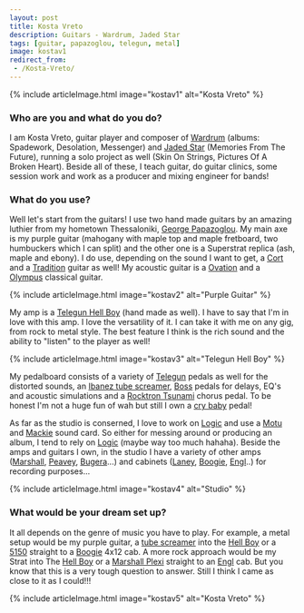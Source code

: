 ```yaml
---
layout: post
title: Kosta Vreto
description: Guitars - Wardrum, Jaded Star
tags: [guitar, papazoglou, telegun, metal]
image: kostav1
redirect_from:
 - /Kosta-Vreto/
---
```


{% include articleImage.html image="kostav1" alt="Kosta Vreto" %}

### Who are you and what do you do? 

I am Kosta Vreto, guitar player and composer of [Wardrum](http://wardrum.gr/) (albums: Spadework, Desolation, Messenger) and [Jaded Star](http://www.jadedstar.net/) (Memories From The Future), running a solo project as well (Skin On Strings, Pictures Of A Broken Heart). Beside all of these, I teach guitar, do guitar clinics, some session work and work as a producer and mixing engineer for bands!

### What do you use?

Well let's start from the guitars! I use two hand made guitars by an amazing luthier from my hometown Thessaloniki, [George Papazoglou](https://www.facebook.com/George-Papazoglou-Dr-Fret-112610782118798/). My main axe is my purple  guitar (mahogany with maple top and maple fretboard, two humbuckers which I can split) and the other one is a Superstrat replica (ash, maple and ebony). I do use, depending on the sound I want to get, a [Cort](http://www.cortguitars.com/) and a [Tradition](http://www.traditionguitars.com/) guitar as well! My acoustic guitar is a [Ovation](http://www.ovationguitars.com/) and a [Olympus](http://olympuscustomguitars.wix.com/olympuscustomguitars) classical guitar.

{% include articleImage.html image="kostav2" alt="Purple Guitar" %}

My amp is a [Telegun Hell Boy](https://www.facebook.com/TeleGun-Amps-201340816546380/) (hand made as well). I have to say that I'm in love with this amp. I love the versatility of it. I can take it with me on any gig, from rock to metal style. The best feature I think is the rich sound and the ability to "listen" to the player as well!

{% include articleImage.html image="kostav3" alt="Telegun Hell Boy" %}

My pedalboard consists of a variety of [Telegun](https://www.facebook.com/TeleGun-Amps-201340816546380/) pedals as well for the distorted sounds, an [Ibanez tube screamer](http://mybook.to/tubescreamer), [Boss](http://www.bossus.com/) pedals for delays, EQ's and acoustic simulations and a [Rocktron Tsunami](http://www.musiciansfriend.com/chorus-flanger-phaser-effects-pedals/rocktron-tsunami-chorus-pedal) chorus pedal. To be honest I'm not a huge fun of wah but still I own a [cry baby](http://www.jimdunlop.com/product/cry-baby) pedal!

As far as the studio is conserned, I love to work on [Logic](http://www.apple.com/uk/logic-pro/) and use a [Motu](http://www.motu.com/) and [Mackie](http://mackie.com/) sound card. So either for messing around or producing an album, I tend to rely on [Logic](http://www.apple.com/uk/logic-pro/) (maybe way too much hahaha). Beside the amps and guitars I own, in the studio I have a variety of other amps ([Marshall](https://marshallamps.com/), [Peavey](http://peavey.com/), [Bugera](https://www.music-group.com/brand/bugera/home)...) and cabinets ([Laney](http://www.laney.co.uk/), [Boogie](http://www.mesaboogie.com/), [Engl](http://www.englamps.de/)..) for recording purposes...

{% include articleImage.html image="kostav4" alt="Studio" %}

### What would be your dream set up?

It all depends on the genre of music you have to play. For example, a metal setup would be my purple guitar, a [tube screamer](http://www.andertons.co.uk/compact-pedals/pid9948/cid692/ibanez-ts9-tube-screamer-overdrive-pedal.asp) into the [Hell Boy](https://www.facebook.com/TeleGun-Amps-201340816546380/) or a [5150](http://www.evhgear.com/en-GB/gear/amps/) straight to a [Boogie](http://www.mesaboogie.com/) 4x12 cab. A more rock approach would be my Strat into The [Hell Boy](https://www.facebook.com/TeleGun-Amps-201340816546380/) or a [Marshall Plexi](https://marshallamps.com/products/amplifiers/vintage-re-issues/1959slp/) straight to an [Engl](http://www.englamps.de/) cab. But you know that this is a very tough question to answer. Still I think I came as close to it as I could!!!

{% include articleImage.html image="kostav5" alt="Kosta Vreto" %}